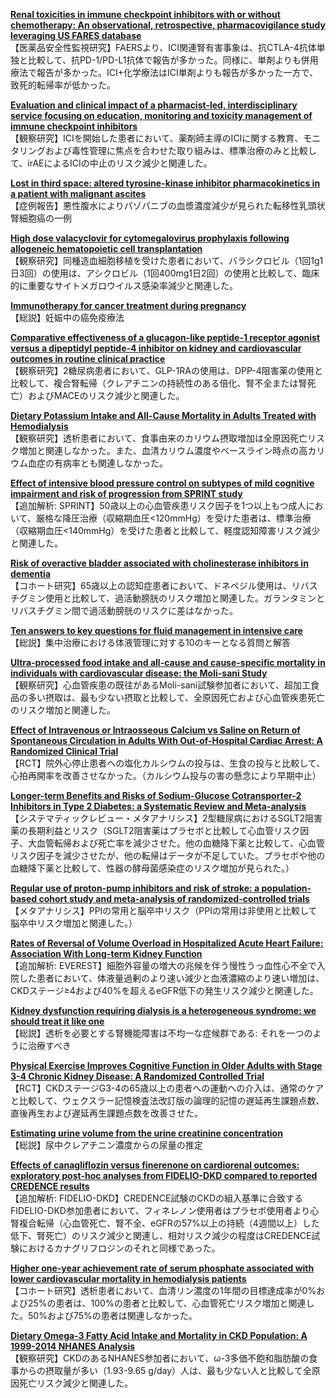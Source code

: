 [**Renal toxicities in immune checkpoint inhibitors with or without chemotherapy: An observational, retrospective, pharmacovigilance study leveraging US FARES database**](https://pubmed.ncbi.nlm.nih.gov/34845857/)  
【医薬品安全性監視研究】FAERSより、ICI関連腎有害事象は、抗CTLA-4抗体単独と比較して、抗PD-1/PD-L1抗体で報告が多かった。同様に、単剤よりも併用療法で報告が多かった。ICI+化学療法はICI単剤よりも報告が多かった一方で、致死的転帰率が低かった。

[**Evaluation and clinical impact of a pharmacist-led, interdisciplinary service focusing on education, monitoring and toxicity management of immune checkpoint inhibitors**](https://pubmed.ncbi.nlm.nih.gov/34846197/)  
【観察研究】ICIを開始した患者において、薬剤師主導のICIに関する教育、モニタリングおよび毒性管理に焦点を合わせた取り組みは、標準治療のみと比較して、irAEによるICIの中止のリスク減少と関連した。

[**Lost in third space: altered tyrosine-kinase inhibitor pharmacokinetics in a patient with malignant ascites**](https://pubmed.ncbi.nlm.nih.gov/34853912/)  
【症例報告】悪性腹水によりパゾパニブの血漿濃度減少が見られた転移性乳頭状腎細胞癌の一例

[**High dose valacyclovir for cytomegalovirus prophylaxis following allogeneic hematopoietic cell transplantation**](https://pubmed.ncbi.nlm.nih.gov/34854771/)  
【観察研究】同種造血細胞移植を受けた患者において、バラシクロビル（1回1g1日3回）の使用は、アシクロビル（1回400mg1日2回）の使用と比較して、臨床的に重要なサイトメガロウイルス感染率減少と関連した。

[**Immunotherapy for cancer treatment during pregnancy**](https://pubmed.ncbi.nlm.nih.gov/34856152/)  
【総説】妊娠中の癌免疫療法

[**Comparative effectiveness of a glucagon-like peptide-1 receptor agonist versus a dipeptidyl peptide-4 inhibitor on kidney and cardiovascular outcomes in routine clinical practice**](https://pubmed.ncbi.nlm.nih.gov/34826514/)  
【観察研究】2糖尿病患者において、GLP-1RAの使用は、DPP-4阻害薬の使用と比較して、複合腎転帰（クレアチニンの持続性のある倍化、腎不全または腎死亡）およびMACEのリスク減少と関連した。

[**Dietary Potassium Intake and All-Cause Mortality in Adults Treated with Hemodialysis**](https://pubmed.ncbi.nlm.nih.gov/34853064/)  
【観察研究】透析患者において、食事由来のカリウム摂取増加は全原因死亡リスク増加と関連しなかった。また、血清カリウム濃度やベースライン時点の高カリウム血症の有病率とも関連しなかった。

[**Effect of intensive blood pressure control on subtypes of mild cognitive impairment and risk of progression from SPRINT study**](https://pubmed.ncbi.nlm.nih.gov/34826341/)  
【追加解析: SPRINT】50歳以上の心血管疾患リスク因子を1つ以上もつ成人において、厳格な降圧治療（収縮期血圧<120mmHg）を受けた患者は、標準治療（収縮期血圧<140mmHg）を受けた患者と比較して、軽度認知障害リスク減少と関連した。

[**Risk of overactive bladder associated with cholinesterase inhibitors in dementia**](https://pubmed.ncbi.nlm.nih.gov/34854475/)  
【コホート研究】65歳以上の認知症患者において、ドネペジル使用は、リバスチグミン使用と比較して、過活動膀胱のリスク増加と関連した。ガランタミンとリバスチグミン間で過活動膀胱のリスクに差はなかった。

[**Ten answers to key questions for fluid management in intensive care**](https://pubmed.ncbi.nlm.nih.gov/34839886/)  
【総説】集中治療における体液管理に対する10のキーとなる質問と解答

[**Ultra-processed food intake and all-cause and cause-specific mortality in individuals with cardiovascular disease: the Moli-sani Study**](https://pubmed.ncbi.nlm.nih.gov/34849691/)  
【観察研究】心血管疾患の既往があるMoli-sani試験参加者において、超加工食品の多い摂取は、最も少ない摂取と比較して、全原因死亡および心血管疾患死亡のリスク増加と関連した。

[**Effect of Intravenous or Intraosseous Calcium vs Saline on Return of Spontaneous Circulation in Adults With Out-of-Hospital Cardiac Arrest: A Randomized Clinical Trial**](https://pubmed.ncbi.nlm.nih.gov/34847226/)  
【RCT】院外心停止患者への塩化カルシウムの投与は、生食の投与と比較して、心拍再開率を改善させなかった。（カルシウム投与の害の懸念により早期中止）

[**Longer-term Benefits and Risks of Sodium-Glucose Cotransporter-2 Inhibitors in Type 2 Diabetes: a Systematic Review and Meta-analysis**](https://pubmed.ncbi.nlm.nih.gov/34850334/)  
【システマティックレビュー・メタアナリシス】2型糖尿病におけるSGLT2阻害薬の長期利益とリスク（SGLT2阻害薬はプラセボと比較して心血管リスク因子、大血管転帰および死亡率を減少させた。他の血糖降下薬と比較して、心血管リスク因子を減少させたが、他の転帰はデータが不足していた。プラセボや他の血糖降下薬と比較して、性器の酵母菌感染症のリスク増加が見られた。）

[**Regular use of proton-pump inhibitors and risk of stroke: a population-based cohort study and meta-analysis of randomized-controlled trials**](https://pubmed.ncbi.nlm.nih.gov/34856983/)  
【メタアナリシス】PPIの常用と脳卒中リスク（PPIの常用は非使用と比較して脳卒中リスク増加と関連した。）

[**Rates of Reversal of Volume Overload in Hospitalized Acute Heart Failure: Association With Long-term Kidney Function**](https://pubmed.ncbi.nlm.nih.gov/34843844/)  
【追加解析: EVEREST】細胞外容量の増大の兆候を伴う慢性うっ血性心不全で入院した患者において、体液量過剰のより速い減少と血液濃縮のより速い増加は、CKDステージ≥4および40%を超えるeGFR低下の発生リスク減少と関連した。

[**Kidney dysfunction requiring dialysis is a heterogeneous syndrome: we should treat it like one**](https://pubmed.ncbi.nlm.nih.gov/34846314/)  
【総説】透析を必要とする腎機能障害は不均一な症候群である: それを一つのように治療すべき

[**Physical Exercise Improves Cognitive Function in Older Adults with Stage 3-4 Chronic Kidney Disease: A Randomized Controlled Trial**](https://pubmed.ncbi.nlm.nih.gov/34847564/)  
【RCT】CKDステージG3-4の65歳以上の患者への運動への介入は、通常のケアと比較して、ウェクスラー記憶検査法改訂版の論理的記憶の遅延再生課題点数、直後再生および遅延再生課題点数を改善させた。

[**Estimating urine volume from the urine creatinine concentration**](https://pubmed.ncbi.nlm.nih.gov/34850163/)  
【総説】尿中クレアチニン濃度からの尿量の推定

[**Effects of canagliflozin versus finerenone on cardiorenal outcomes: exploratory post-hoc analyses from FIDELIO-DKD compared to reported CREDENCE results**](https://pubmed.ncbi.nlm.nih.gov/34850173/)  
【追加解析: FIDELIO-DKD】CREDENCE試験のCKDの組入基準に合致するFIDELIO-DKD参加患者において、フィネレノン使用者はプラセボ使用者より心腎複合転帰（心血管死亡、腎不全、eGFRの57%以上の持続（4週間以上）した低下、腎死亡）のリスク減少と関連し、相対リスク減少の程度はCREDENCE試験におけるカナグリフロジンのそれと同様であった。

[**Higher one-year achievement rate of serum phosphate associated with lower cardiovascular mortality in hemodialysis patients**](https://pubmed.ncbi.nlm.nih.gov/34852774/)  
【コホート研究】透析患者において、血清リン濃度の1年間の目標達成率が0%および25%の患者は、100%の患者と比較して、心血管死亡リスク増加と関連した。50%および75%の患者は関連しなかった。

[**Dietary Omega-3 Fatty Acid Intake and Mortality in CKD Population: A 1999-2014 NHANES Analysis**](https://pubmed.ncbi.nlm.nih.gov/34839290/)  
【観察研究】CKDのあるNHANES参加者において、ω-3多価不飽和脂肪酸の食事からの摂取量が多い（1.93-9.65 g/day）人は、最も少ない人と比較して全原因死亡リスク減少と関連した。
